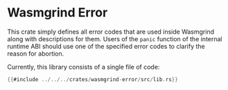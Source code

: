# Wasmgrind Error
This crate simply defines all error codes that are used inside Wasmgrind along with descriptions for them. Users of the `panic` function of the internal runtime ABI should use one of the specified error codes to clarify the reason for abortion.

Currently, this library consists of a single file of code:
```Rust
{{#include ../../../crates/wasmgrind-error/src/lib.rs}}
```